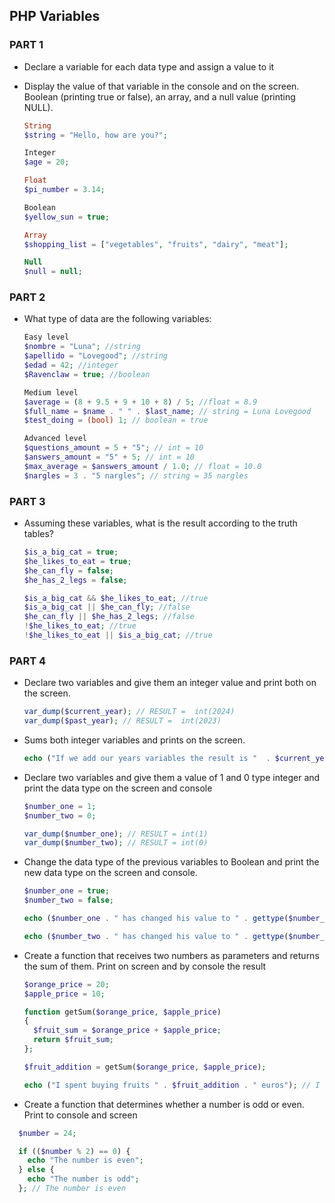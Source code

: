 ## PHP Variables

### PART 1

- Declare a variable for each data type and assign a value to it
- Display the value of that variable in the console and on the screen. Boolean (printing true or false), an array, and a null value (printing NULL).

  ```php
  String
  $string = "Hello, how are you?";

  Integer
  $age = 20;

  Float
  $pi_number = 3.14;

  Boolean
  $yellow_sun = true;

  Array
  $shopping_list = ["vegetables", "fruits", "dairy", "meat"];

  Null
  $null = null;
  ```

### PART 2

- What type of data are the following variables:

  ```php
  Easy level
  $nombre = "Luna"; //string
  $apellido = "Lovegood"; //string
  $edad = 42; //integer
  $Ravenclaw = true; //boolean

  Medium level
  $average = (8 + 9.5 + 9 + 10 + 8) / 5; //float = 8.9
  $full_name = $name . " " . $last_name; // string = Luna Lovegood
  $test_doing = (bool) 1; // boolean = true

  Advanced level
  $questions_amount = 5 + "5"; // int = 10
  $answers_amount = "5" + 5; // int = 10
  $max_average = $answers_amount / 1.0; // float = 10.0
  $nargles = 3 . "5 nargles"; // string = 35 nargles
  ```

### PART 3

- Assuming these variables, what is the result according to the truth tables?

  ```php
  $is_a_big_cat = true;
  $he_likes_to_eat = true;
  $he_can_fly = false;
  $he_has_2_legs = false;

  $is_a_big_cat && $he_likes_to_eat; //true
  $is_a_big_cat || $he_can_fly; //false
  $he_can_fly || $he_has_2_legs; //false
  !$he_likes_to_eat; //true
  !$he_likes_to_eat || $is_a_big_cat; //true
  ```

### PART 4

- Declare two variables and give them an integer value and print both on the screen.

  ```php
  var_dump($current_year); // RESULT =  int(2024)
  var_dump($past_year); // RESULT =  int(2023)
  ```

- Sums both integer variables and prints on the screen.

  ```php
  echo ("If we add our years variables the result is "  . $current_year + $past_year); // RESULT = 4047
  ```

- Declare two variables and give them a value of 1 and 0 type integer and print the data type on the screen and
  console

  ```php
  $number_one = 1;
  $number_two = 0;

  var_dump($number_one); // RESULT = int(1)
  var_dump($number_two); // RESULT = int(0)
  ```

- Change the data type of the previous variables to Boolean and print the new data type on the screen and console.

  ```php
  $number_one = true;
  $number_two = false;

  echo ($number_one . " has changed his value to " . gettype($number_one)); // 1 has changed his value to boolean

  echo ($number_two . " has changed his value to " . gettype($number_two)); // 0 has changed his value to boolean
  ```

- Create a function that receives two numbers as parameters and returns the sum of them. Print on screen and by console the result

  ```php
  $orange_price = 20;
  $apple_price = 10;

  function getSum($orange_price, $apple_price)
  {
    $fruit_sum = $orange_price + $apple_price;
    return $fruit_sum;
  };

  $fruit_addition = getSum($orange_price, $apple_price);

  echo ("I spent buying fruits " . $fruit_addition . " euros"); // I spent buying fruits 30 euros
  ```

- Create a function that determines whether a number is odd or even. Print to console and screen

```php
  $number = 24;

  if (($number % 2) == 0) {
    echo "The number is even";
  } else {
    echo "The number is odd";
  }; // The number is even
```
